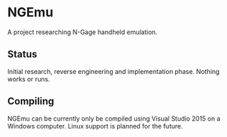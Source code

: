 # NGEmu
A project researching N-Gage handheld emulation.

## Status
Initial research, reverse engineering and implementation phase. Nothing works or runs.

## Compiling
NGEmu can be currently only be compiled using Visual Studio 2015 on a Windows computer. Linux support is planned for the future.
